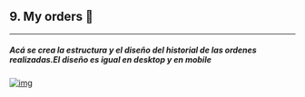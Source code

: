 ## 9. My orders 📖

------------

##### Acá se crea la estructura y el diseño del historial de las ordenes realizadas.El diseño es igual en desktop y en mobile


[![img](https://i.ibb.co/nQyz9C0/mobile.jpg "img")](https://i.ibb.co/nQyz9C0/mobile.jpg "img")